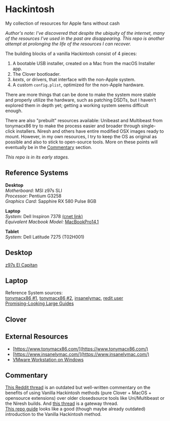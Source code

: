 # Hackintosh
My collection of resources for Apple fans without cash

_Author's note: I've discovered that despite the ubiquity of the internet, many of the resources I've used in the past are disappearing. This repo is another attempt at prolonging the life of the resources I can recover._

The building blocks of a vanilla Hackintosh consist of 4 pieces:
1. A bootable USB installer, created on a Mac from the macOS Installer app.
1. The Clover bootloader.
1. _kexts_, or drivers, that interface with the non-Apple system.
1. A custom `config.plist`, optimized for the non-Apple hardware.

There are more things that can be done to make the system more stable and properly utilize the hardware, such as patching DSDTs, but I haven't explored them in depth yet; getting a working system seems difficult enough.  

There are also "prebuilt" resources available: Unibeast and Multibeast from tonymacx86 try to make the process easier and broader through single-click installers. Niresh and others have entire modified OSX images ready to mount. However, in my own resources, I try to keep the OS as original as possible and also to stick to open-source tools. More on these points will eventually be in the [Commentary](#Commentary) section.

_This repo is in its early stages._

## Reference Systems
**Desktop**  
_Motherboard:_ MSI z97s SLI  
_Processor:_ Pentium G3258  
_Graphics Card:_ Sapphire RX 580 Pulse 8GB  

**Laptop**  
_System:_ Dell Inspiron 7378 [(cnet link)](https://www.cnet.com/products/dell-inspiron-13-7378-2-in-1-13-3-core-i5-7200u-8-gb-ram-256-gb-ssd-english-i73785564grypus/)  
_Equivalent Macbook Model:_ [MacBookPro14,1](https://everymac.com/systems/apple/macbook_pro/specs/macbook-pro-core-i5-2.3-13-mid-2017-retina-display-no-touch-bar-specs.html)

**Tablet**  
_System:_ Dell Latitude 7275 (T02H001)

## Desktop
[z97s El Capitan](https://www.tonymacx86.com/threads/success-msi-z97s-sli-krait-edition-4690k-evga-gtx-960-el-capitan-clover.175301/)

## Laptop
Reference System sources:  
[tonymacx86 #1](https://www.tonymacx86.com/threads/guide-dell-inspiron-13-5378-2-in-1-macos-10-12-6.230009/), [tonymacx86 #2](https://www.tonymacx86.com/threads/work-in-progress-installing-sierra-on-dell-inspiron-13-7378-kaby-lake-laptop.213855/), [insanelymac](https://www.insanelymac.com/forum/topic/304408-dell-inspiron-13-7000-2-in-1-model-7347-is-this-hardware-possible/), [redit user](https://www.reddit.com/r/hackintosh/comments/b5v5zm/how_stable_can_a_hackintosh_be/ejipyos/)  
[Promising-Looking Large Guides](https://osxlatitude.com/forums/topic/8506-dell-latitude-inspiron-precision-vostro-xps-clover-guide/?tab=comments#comment-54632)

## Clover

## External Resources
- [https://www.tonymacx86.com/](https://www.tonymacx86.com/)
- [https://www.insanelymac.com/](https://www.insanelymac.com/)
- [VMware Workstation on Windows](https://www.insanelymac.com/forum/topic/309556-run-vanilla-os-x-el-capitan-sierra-high-sierra-or-mojave-in-vmware-workstation-on-a-windows-host/)

## Commentary
[This Reddit thread](https://www.reddit.com/r/hackintosh/comments/3c2wgy/guide_how_you_should_be_managing_your_hackintosh/) is an outdated but well-written commentary on the benefits of using Vanilla Hackintosh methods (pure Clover + MacOS + opensource extensions) over older closedsource tools like Uni/Multibeast or the Niresh builds. And [this thread](https://www.reddit.com/r/hackintosh/comments/5jl4u7/psa_dont_use_multibeast_and_dont_edit_your_clover/) is a gateway thread.  
[This repo guide](https://github.com/macfanatic77/hackintosh/blob/master/00_Basics%20of%20the%20Vanilla%20Method.md) looks like a good (though maybe already outdated) introduction to the Vanilla Hackintosh method.
